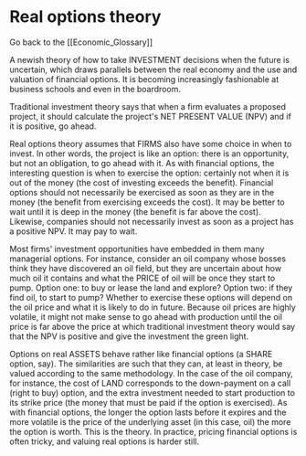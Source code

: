 # Real options theory

Go back to the [[Economic_Glossary]]


A newish theory of how to take INVESTMENT decisions when the future is uncertain, which draws parallels between the real economy and the use and valuation of financial options. It is becoming increasingly fashionable at business schools and even in the boardroom.

Traditional investment theory says that when a firm evaluates a proposed project, it should calculate the project's NET PRESENT VALUE (NPV) and if it is positive, go ahead.

Real options theory assumes that FIRMS also have some choice in when to invest. In other words, the project is like an option: there is an opportunity, but not an obligation, to go ahead with it. As with financial options, the interesting question is when to exercise the option: certainly not when it is out of the money (the cost of investing exceeds the benefit). Financial options should not necessarily be exercised as soon as they are in the money (the benefit from exercising exceeds the cost). It may be better to wait until it is deep in the money (the benefit is far above the cost). Likewise, companies should not necessarily invest as soon as a project has a positive NPV. It may pay to wait.

Most firms' investment opportunities have embedded in them many managerial options. For instance, consider an oil company whose bosses think they have discovered an oil field, but they are uncertain about how much oil it contains and what the PRICE of oil will be once they start to pump. Option one: to buy or lease the land and explore? Option two: if they find oil, to start to pump? Whether to exercise these options will depend on the oil price and what it is likely to do in future. Because oil prices are highly volatile, it might not make sense to go ahead with production until the oil price is far above the price at which traditional investment theory would say that the NPV is positive and give the investment the green light.

Options on real ASSETS behave rather like financial options (a SHARE option, say). The similarities are such that they can, at least in theory, be valued according to the same methodology. In the case of the oil company, for instance, the cost of LAND corresponds to the down-payment on a call (right to buy) option, and the extra investment needed to start production to its strike price (the money that must be paid if the option is exercised). As with financial options, the longer the option lasts before it expires and the more volatile is the price of the underlying asset (in this case, oil) the more the option is worth. This is the theory. In practice, pricing financial options is often tricky, and valuing real options is harder still.

